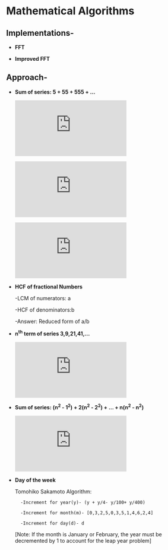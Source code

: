 # Mathematical Algorithms

## Implementations-

* **FFT**

* **Improved FFT**


## Approach-

* **Sum of series: 5 + 55 + 555 + ...**

    ![=5/9(5+55+555+...)](http://latex.codecogs.com/gif.latex?%3D5/9%20%289&plus;99&plus;999&plus;...%29)

    ![=5/9{(10+10^2+10^3+...)-n}](http://latex.codecogs.com/gif.latex?%3D5/9%20%7B%2810&plus;10%5E2&plus;10%5E3&plus;...%29-n%7D)

    ![=50(10^n-1)/81 - 5n/9](http://latex.codecogs.com/gif.latex?%3D50%2810%5En-1%29/81%20-%205n/9)

* **HCF of fractional Numbers**

    -LCM of numerators:  a

    -HCF of denominators:b

    -Answer: Reduced form of a/b

* **n<sup>th</sup> term of series 3,9,21,41,...**

    ![\sum n^2+\sum n+1](http://latex.codecogs.com/gif.latex?%5Csum%20n%5E2&plus;%5Csum%20n&plus;1)

* **Sum of series: (n<sup>2</sup> - 1<sup>2</sup>)  + 2(n<sup>2</sup> - 2<sup>2</sup>) + ... + n(n<sup>2</sup> - n<sup>2</sup>)**

    ![1/4 (n^2)(n^2-1)](http://latex.codecogs.com/gif.latex?1/4%20%28n%5E2%29%28n%5E2-1%29)

* **Day of the week**

    Tomohiko Sakamoto Algorithm:

        -Increment for year(y)- (y + y/4- y/100+ y/400)

        -Increment for month(m)- [0,3,2,5,0,3,5,1,4,6,2,4]

        -Increment for day(d)- d

    [Note: If the month is January or February, the year must be decremented by 1 to account for the leap year problem]
